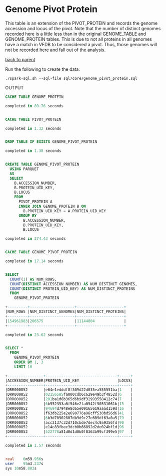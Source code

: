 # Genome Pivot Protein

This table is an extension of the PIVOT_PROTEIN and records the genome accession and locus of the pivot. Note that the number of distinct genomes recorded here is a little less than in the original GENOME_TABLE and GENOME_PROTEIN tables. This is due to not all proteins in all genomes have a match in VFDB to be considered a pivot. Thus, those genomes will not be recorded here and fall out of the analysis.

[back to parent](/Virulence-Analysis/methodology/analysis/README.md)

Run the following to create the data:

```
./spark-sql.sh --sql-file sql/core/genome_pivot_protein.sql
```

OUTPUT

```sql
CACHE TABLE GENOME_PROTEIN

completed in 89.76 seconds


CACHE TABLE PIVOT_PROTEIN

completed in 1.32 seconds


DROP TABLE IF EXISTS GENOME_PIVOT_PROTEIN

completed in 1.38 seconds


CREATE TABLE GENOME_PIVOT_PROTEIN
  USING PARQUET
  AS
  SELECT
    B.ACCESSION_NUMBER,
    B.PROTEIN_UID_KEY,
    B.LOCUS
    FROM
      PIVOT_PROTEIN A
      INNER JOIN GENOME_PROTEIN B ON
        B.PROTEIN_UID_KEY = A.PROTEIN_UID_KEY
      GROUP BY
        B.ACCESSION_NUMBER,
        B.PROTEIN_UID_KEY,
        B.LOCUS

completed in 274.43 seconds


CACHE TABLE GENOME_PIVOT_PROTEIN

completed in 17.14 seconds


SELECT
  COUNT(1) AS NUM_ROWS,
  COUNT(DISTINCT ACCESSION_NUMBER) AS NUM_DISTINCT_GENOMES,
  COUNT(DISTINCT PROTEIN_UID_KEY) AS NUM_DISTINCT_PROTEINS
  FROM
    GENOME_PIVOT_PROTEIN

+---------+--------------------+---------------------+
|NUM_ROWS |NUM_DISTINCT_GENOMES|NUM_DISTINCT_PROTEINS|
+---------+--------------------+---------------------+
|154961983|206575              |11144804             |
+---------+--------------------+---------------------+

completed in 23.62 seconds


SELECT *
  FROM
    GENOME_PIVOT_PROTEIN
    ORDER BY 1, 3
    LIMIT 10

+----------------+--------------------------------+-----+
|ACCESSION_NUMBER|PROTEIN_UID_KEY                 |LOCUS|
+----------------+--------------------------------+-----+
|DRR000852       |e64e1edddf8f309d22d035ea555551ba|1    |
|DRR000852       |02156585fa000cdb6c629e49b3f4852d|6    |
|DRR000852       |201ba1d6b365d6b9df32993558412c74|7    |
|DRR000852       |6b552353a6f546e2fa0542f50531061b|15   |
|DRR000852       |94694d7948e8d65e09165619aaad159d|16   |
|DRR000852       |f63db225e2e690776a96cff530bd56d6|41   |
|DRR000852       |6b3d70902807db9d9c27e609df63a0a5|79   |
|DRR000852       |acc3137c32d710cbde7dec4c9a9356fd|90   |
|DRR000852       |e14e83fbee3dcb0b66892d2de024bf1d|96   |
|DRR000852       |522778a81d0d1d0b0f8363b99cf399e5|97   |
+----------------+--------------------------------+-----+

completed in 1.57 seconds


real	6m59.956s
user	95m3.237s
sys	10m58.802s
```
